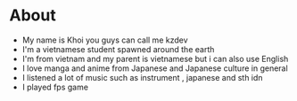 # About 
- My name is Khoi you guys can call me kzdev
- I'm a vietnamese student spawned around the earth
- I'm from vietnam and my parent is vietnamese but i can also use English
- I love manga and anime from Japanese and Japanese culture in general
- I listened a lot of music such as instrument , japanese and sth idn 
- I played fps game 
 
